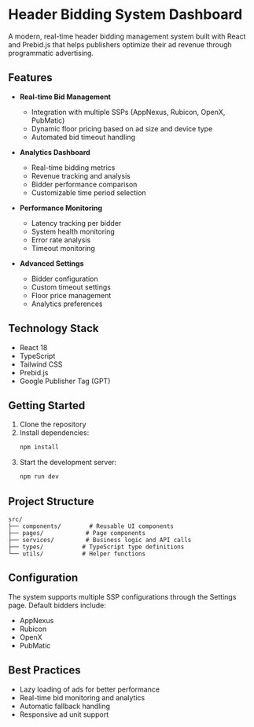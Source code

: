 # Header Bidding System Dashboard

A modern, real-time header bidding management system built with React and Prebid.js that helps publishers optimize their ad revenue through programmatic advertising.

## Features

- **Real-time Bid Management**
  - Integration with multiple SSPs (AppNexus, Rubicon, OpenX, PubMatic)
  - Dynamic floor pricing based on ad size and device type
  - Automated bid timeout handling

- **Analytics Dashboard**
  - Real-time bidding metrics
  - Revenue tracking and analysis
  - Bidder performance comparison
  - Customizable time period selection

- **Performance Monitoring**
  - Latency tracking per bidder
  - System health monitoring
  - Error rate analysis
  - Timeout monitoring

- **Advanced Settings**
  - Bidder configuration
  - Custom timeout settings
  - Floor price management
  - Analytics preferences

## Technology Stack

- React 18
- TypeScript
- Tailwind CSS
- Prebid.js
- Google Publisher Tag (GPT)

## Getting Started

1. Clone the repository
2. Install dependencies:
   ```bash
   npm install
   ```
3. Start the development server:
   ```bash
   npm run dev
   ```

## Project Structure

```
src/
├── components/        # Reusable UI components
├── pages/            # Page components
├── services/         # Business logic and API calls
├── types/           # TypeScript type definitions
└── utils/           # Helper functions
```

## Configuration

The system supports multiple SSP configurations through the Settings page. Default bidders include:
- AppNexus
- Rubicon
- OpenX
- PubMatic

## Best Practices

- Lazy loading of ads for better performance
- Real-time bid monitoring and analytics
- Automatic fallback handling
- Responsive ad unit support